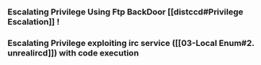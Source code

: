 
### Escalating Privilege Using Ftp BackDoor [[distccd#Privilege Escalation]] !

### Escalating Privilege exploiting irc service ([[03-Local Enum#2. unrealircd]]) with code execution